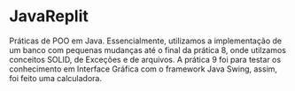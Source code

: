 # JavaReplit
 Práticas de POO em Java. Essencialmente, utilizamos a implementação de um banco com pequenas mudanças até o final da prática 8, onde utilzamos conceitos SOLID, de Exceções e de arquivos. A prática 9 foi para testar os conhecimento em Interface Gráfica com o framework Java Swing, assim, foi feito uma calculadora.
